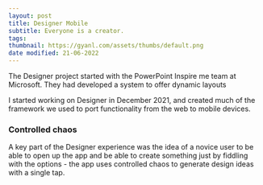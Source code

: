 ```yaml
---
layout: post
title: Designer Mobile
subtitle: Everyone is a creator.
tags: 
thumbnail: https://gyanl.com/assets/thumbs/default.png
date modified: 21-06-2022
---
```


The Designer project started with the PowerPoint Inspire me team at Microsoft. They had developed a system to offer dynamic layouts 

I started working on Designer in December 2021, and created much of the framework we used to port functionality from the web to mobile devices. 

### 

### Controlled chaos
A key part of the Designer experience was the idea of a novice user to be able to open up the app and be able to create something just by fiddling with the options - the app uses controlled chaos to generate design ideas with a single tap.

